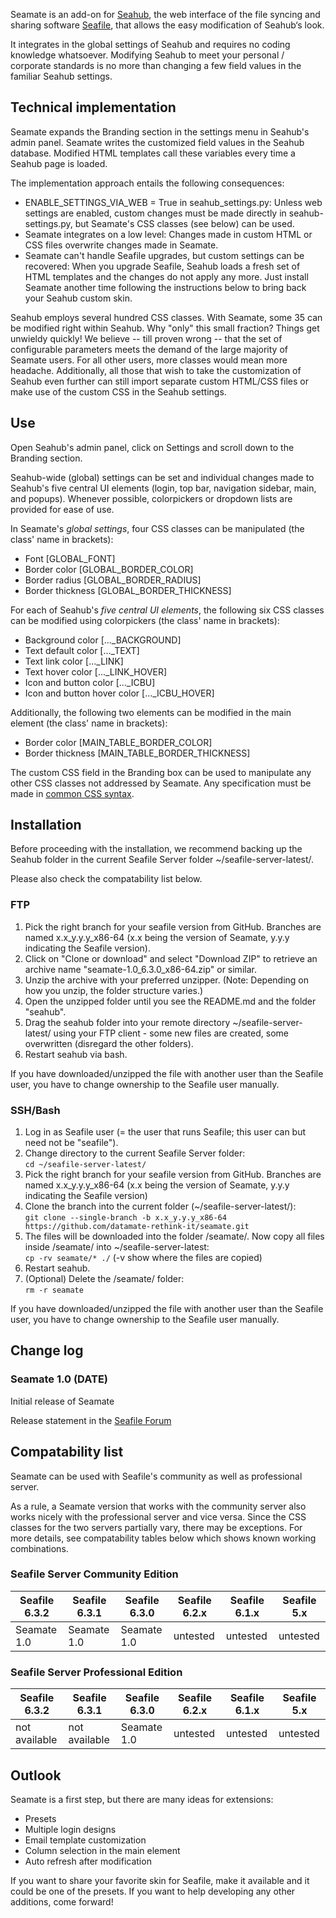 Seamate is an add-on for [Seahub](https://github.com/haiwen/seahub), the web interface of the file syncing and sharing software [Seafile](https://github.com/haiwen/seafile), that allows the easy modification of Seahub‘s look.

It integrates in the global settings of Seahub and requires no coding knowledge whatsoever. Modifying Seahub to meet your personal / corporate standards is no more than changing a few field values in the familiar Seahub settings.

## Technical implementation
Seamate expands the Branding section in the settings menu in Seahub's admin panel. Seamate writes the customized field values in the Seahub database. Modified HTML templates call these variables every time a Seahub page is loaded.

The implementation approach entails the following consequences:
* ENABLE_SETTINGS_VIA_WEB = True in seahub_settings.py: Unless web settings are enabled, custom changes must be made directly in seahub-settings.py, but Seamate's CSS classes (see below) can be used.
* Seamate integrates on a low level: Changes made in custom HTML or CSS files overwrite changes made in Seamate.
* Seamate can't handle Seafile upgrades, but custom settings can be recovered: When you upgrade Seafile, Seahub loads a fresh set of HTML templates and the changes do not apply any more. Just install Seamate another time following the instructions below to bring back your Seahub custom skin.

Seahub employs several hundred CSS classes. With Seamate, some 35 can be modified right within Seahub. Why "only" this small fraction? Things get unwieldy quickly! We believe -- till proven wrong -- that the set of configurable parameters meets the demand of the large majority of Seamate users. For all other users, more classes would mean more headache. Additionally, all those that wish to take the customization of Seahub even further can still import separate custom HTML/CSS files or make use of the custom CSS in the Seahub settings.

## Use
Open Seahub's admin panel, click on Settings and scroll down to the Branding section.

Seahub-wide (global) settings can be set and individual changes made to Seahub's five central UI elements (login, top bar, navigation sidebar, main, and popups). Whenever possible, colorpickers or dropdown lists are provided for ease of use.

In Seamate's *global settings*, four CSS classes can be manipulated (the class' name in brackets):
* Font                          [GLOBAL\_FONT]
* Border color                  [GLOBAL\_BORDER\_COLOR]
* Border radius                 [GLOBAL\_BORDER\_RADIUS]
* Border thickness              [GLOBAL\_BORDER\_THICKNESS]

For each of Seahub's *five central UI elements*, the following six CSS classes can be modified using colorpickers (the class' name in brackets):
* Background color              [...\_BACKGROUND]
* Text default color            [...\_TEXT]
* Text link color               [...\_LINK]
* Text hover color              [...\_LINK\_HOVER]
* Icon and button color         [...\_ICBU]
* Icon and button hover color   [...\_ICBU_HOVER]

Additionally, the following two elements can be modified in the main element (the class' name in brackets):
* Border color                  [MAIN_TABLE_BORDER_COLOR]
* Border thickness              [MAIN_TABLE_BORDER_THICKNESS]

The custom CSS field in the Branding box can be used to manipulate any other CSS classes not addressed by Seamate. Any specification must be made in [common CSS syntax](https://www.w3schools.com/css/css_syntax.asp).

## Installation
Before proceeding with the installation, we recommend backing up the Seahub folder in the current Seafile Server folder ~/seafile-server-latest/.

Please also check the compatability list below.

### FTP
1. Pick the right branch for your seafile version from GitHub. Branches are named x.x_y.y.y_x86-64 (x.x being the version of Seamate, y.y.y indicating the Seafile version).
2. Click on "Clone or download" and select "Download ZIP" to retrieve an archive name "seamate-1.0_6.3.0_x86-64.zip" or similar.
3. Unzip the archive with your preferred unzipper. (Note: Depending on how you unzip, the folder structure varies.)
4. Open the unzipped folder until you see the README.md and the folder "seahub".
5. Drag the seahub folder into your remote directory ~/seafile-server-latest/ using your FTP client - some new files are created, some overwritten (disregard the other folders).
6. Restart seahub via bash.

If you have downloaded/unzipped the file with another user than the Seafile user, you have to change ownership to the Seafile user manually.

### SSH/Bash
1. Log in as Seafile user (= the user that runs Seafile; this user can but need not be "seafile").
2. Change directory to the current Seafile Server folder:  
```cd ~/seafile-server-latest/```
3. Pick the right branch for your seafile version from GitHub. Branches are named x.x_y.y.y_x86-64 (x.x being the version of Seamate, y.y.y indicating the Seafile version)
4. Clone the branch into the current folder (~/seafile-server-latest/):   
```git clone --single-branch -b x.x_y.y.y_x86-64 https://github.com/datamate-rethink-it/seamate.git```
5. The files will be downloaded into the folder /seamate/. Now copy all files inside /seamate/ into ~/seafile-server-latest:   
```cp -rv seamate/* ./``` (-v show where the files are copied)
6. Restart seahub.
7. (Optional) Delete the /seamate/ folder:   
```rm -r seamate```

If you have downloaded/unzipped the file with another user than the Seafile user, you have to change ownership to the Seafile user manually.

## Change log
### Seamate 1.0 (DATE)
Initial release of Seamate

Release statement in the [Seafile Forum](https://forum.seafile.com/t/introducing-seamate-an-easy-to-use-seahub-customizer/6648)


## Compatability list
Seamate can be used with Seafile's community as well as professional server.

As a rule, a Seamate version that works with the community server also works nicely with the professional server and vice versa. Since the CSS classes for the two servers partially vary, there may be exceptions. For more details, see compatability tables below which shows known working combinations.

### Seafile Server Community Edition

| Seafile 6.3.2     | Seafile 6.3.1     | Seafile 6.3.0       | Seafile 6.2.x       | Seafile 6.1.x       | Seafile 5.x       |
| ----              | -----             | ----                | ---                 | ---                 | ---               |
| Seamate 1.0       | Seamate 1.0       | Seamate 1.0         | untested            | untested            | untested          |     

### Seafile Server Professional Edition

| Seafile 6.3.2     | Seafile 6.3.1     | Seafile 6.3.0       | Seafile 6.2.x     | Seafile 6.1.x       | Seafile 5.x         |
| ----              | -----             | ----               | ----             | ---                | ---                 |
| not available     | not available     | Seamate 1.0         | untested          | untested            | untested            |      

## Outlook
Seamate is a first step, but there are many ideas for extensions:
* Presets
* Multiple login designs
* Email template customization
* Column selection in the main element
* Auto refresh after modification

If you want to share your favorite skin for Seafile, make it available and it could be one of the presets. If you want to help developing any other additions, come forward!
